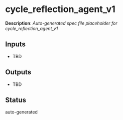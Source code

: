 # cycle_reflection_agent_v1

**Description**: _Auto-generated spec file placeholder for cycle_reflection_agent_v1_

## Inputs
- TBD

## Outputs
- TBD

## Status
auto-generated
